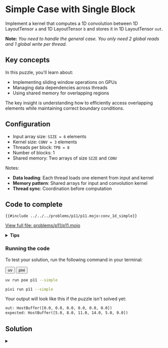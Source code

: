 # Simple Case with Single Block

Implement a kernel that computes a 1D convolution between 1D LayoutTensor `a` and 1D LayoutTensor `b` and stores it in 1D LayoutTensor `out`.

**Note:** _You need to handle the general case. You only need 2 global reads and 1 global write per thread._

## Key concepts

In this puzzle, you'll learn about:
- Implementing sliding window operations on GPUs
- Managing data dependencies across threads
- Using shared memory for overlapping regions

The key insight is understanding how to efficiently access overlapping elements while maintaining correct boundary conditions.

## Configuration
- Input array size: `SIZE = 6` elements
- Kernel size: `CONV = 3` elements
- Threads per block: `TPB = 8`
- Number of blocks: 1
- Shared memory: Two arrays of size `SIZE` and `CONV`

Notes:
- **Data loading**: Each thread loads one element from input and kernel
- **Memory pattern**: Shared arrays for input and convolution kernel
- **Thread sync**: Coordination before computation

## Code to complete

```mojo
{{#include ../../../problems/p11/p11.mojo:conv_1d_simple}}
```
<a href="{{#include ../_includes/repo_url.md}}/blob/main/problems/p11/p11.mojo" class="filename">View full file: problems/p11/p11.mojo</a>

<details>
<summary><strong>Tips</strong></summary>

<div class="solution-tips">

1. Use `tb[dtype]().row_major[SIZE]().shared().alloc()` for shared memory allocation
2. Load input to `shared_a[local_i]` and kernel to `shared_b[local_i]`
3. Call `barrier()` after loading
4. Sum products within bounds: `if local_i + j < SIZE`
5. Write result if `global_i < a_size`
</div>
</details>

### Running the code

To test your solution, run the following command in your terminal:

<div class="code-tabs" data-tab-group="package-manager">
  <div class="tab-buttons">
    <button class="tab-button">uv</button>
    <button class="tab-button">pixi</button>
  </div>
  <div class="tab-content">

```bash
uv run poe p11 --simple
```

  </div>
  <div class="tab-content">

```bash
pixi run p11 --simple
```

  </div>
</div>

Your output will look like this if the puzzle isn't solved yet:
```txt
out: HostBuffer([0.0, 0.0, 0.0, 0.0, 0.0, 0.0])
expected: HostBuffer([5.0, 8.0, 11.0, 14.0, 5.0, 0.0])
```

## Solution

<details class="solution-details">
<summary></summary>

```mojo
{{#include ../../../solutions/p11/p11.mojo:conv_1d_simple_solution}}
```

<div class="solution-explanation">

The solution implements a 1D convolution using shared memory for efficient access to overlapping elements. Here's a detailed breakdown:

### Memory Layout
```txt
Input array a:   [0  1  2  3  4  5]
Kernel b:        [0  1  2]
```

### Computation Steps

1. **Data Loading**:
   ```txt
   shared_a: [0  1  2  3  4  5]  // Input array
   shared_b: [0  1  2]           // Convolution kernel
   ```

2. **Convolution Process** for each position i:
   ```txt
   out[0] = a[0]*b[0] + a[1]*b[1] + a[2]*b[2] = 0*0 + 1*1 + 2*2 = 5
   out[1] = a[1]*b[0] + a[2]*b[1] + a[3]*b[2] = 1*0 + 2*1 + 3*2 = 8
   out[2] = a[2]*b[0] + a[3]*b[1] + a[4]*b[2] = 2*0 + 3*1 + 4*2 = 11
   out[3] = a[3]*b[0] + a[4]*b[1] + a[5]*b[2] = 3*0 + 4*1 + 5*2 = 14
   out[4] = a[4]*b[0] + a[5]*b[1] + 0*b[2]    = 4*0 + 5*1 + 0*2 = 5
   out[5] = a[5]*b[0] + 0*b[1]   + 0*b[2]     = 5*0 + 0*1 + 0*2 = 0
   ```

### Implementation Details

1. **Memory Safety Considerations**:
   - The naive approach without proper bounds checking could be unsafe:
     ```mojo
     # Unsafe version - could access shared_a beyond its bounds
     local_sum = Scalar[dtype](0)
     for j in range(CONV):
         if local_i + j < SIZE:
             local_sum += shared_a[local_i + j] * shared_b[j]
     ```

   - The safe and correct implementation:
     ```mojo
     if global_i < a_size:
         var local_sum: out.element_type = 0  # Using var allows type inference
         @parameter  # Unrolls loop at compile time since CONV is constant
         for j in range(CONV):
             if local_i + j < SIZE:
                 local_sum += shared_a[local_i + j] * shared_b[j]
     ```

2. **Key Implementation Features**:
   - Uses `var` for proper type inference with `out.element_type`
   - Employs `@parameter` decorator to unroll the convolution loop at compile time
   - Maintains strict bounds checking for memory safety
   - Leverages LayoutTensor's type system for better code safety

3. **Memory Management**:
   - Uses shared memory for both input array and kernel
   - Single load per thread from global memory
   - Efficient reuse of loaded data

4. **Thread Coordination**:
   - `barrier()` ensures all data is loaded before computation
   - Each thread computes one output element
   - Maintains coalesced memory access pattern

5. **Performance Optimizations**:
   - Minimizes global memory access
   - Uses shared memory for fast data access
   - Avoids thread divergence in main computation loop
   - Loop unrolling through `@parameter` decorator

</div>
</details>

